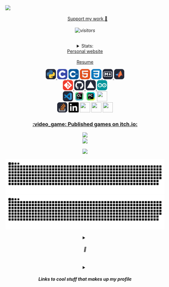 <!-- individual links and https://simpleicons.org/ !-->

<div align="center">
<img src="https://media1.giphy.com/media/OfgFXNVi8gnEXvbske/giphy.gif" height="50" align="left"/><br><br>

</div>
<div align="center">
<a href="https://www.buymeacoffee.com/jirafey"> Support my work 💛</a>
  
###### ![visitors](https://vbr.wocr.tk/badge?page_id=Jirafey.Jirafey&lcolor=F4E892&color=F0CD7B&style=for-the-badge&logo=Github&logoColor=000000)  



<details>
<summary>Stats:</summary>
<img src="https://github-readme-stats-k4xr.vercel.app/api/top-langs/?username=Jirafey&langs_count=4&layout=compact&bg_color=20,f4e892,f1ce7d,f5e58d,f0cd7b,f0cd7b&title_color=4B311A&text_color=000&count_private=true&hide_border=true"count_private=true&theme=deafult" style="width: 50%; max-width: 50%; min-width: 50%;">
<img alt="GitHub stats" src="https://github-readme-stats-k4xr.vercel.app/api?username=Jirafey&hide=prs&bg_color=80,f0cd7b,f1ce7d,f5e58d,f4e892,81613a,f2cf7b&title_color=4B311A&text_color=000&count_private=true&hide_border=true" style="width: 50%; max-width: 50%; min-width: 50%;">
</details>
<a href="https://grzegorzkmita.com">Personal website</a>
</div><br>                    
<div align="center">
  <a href="grzegorz-kmita-resume.pdf">Resume</a>
<p align="center"> 
  <a href="grzegorz-kmita-resume.pdf">
<div align="center">

  <img height="32" width="32" src="https://github.com/Jirafey/Jirafey/blob/main/images/Python-Dark.svg" />
<img height="32" width="32" src="https://github.com/Jirafey/Jirafey/blob/main/images/C.svg" />
<img height="32" width="32" src="https://github.com/Jirafey/Jirafey/blob/main/images/CPP.svg" />
  <img height="32" width="32" src="https://github.com/Jirafey/Jirafey/blob/main/images/HTML.svg" />
<img height="32" width="32" src="https://github.com/Jirafey/Jirafey/blob/main/images/CSS.svg" />
  <img height="32" width="32"src="https://github.com/Jirafey/Jirafey/blob/main/images/Markdown-Dark.svg" />
  <img height="32" width="32" src="https://raw.githubusercontent.com/tandpfun/skill-icons/main/icons/Matlab-Dark.svg" />  
</div><div align="center">
<img height="32" width="32" src="https://github.com/Jirafey/Jirafey/blob/main/images/Git.svg" />
<img height="32" width="32" src="https://github.com/Jirafey/Jirafey/blob/main/images/Github-Dark.svg" />
<img height="32" width="32" src="https://github.com/Jirafey/Jirafey/blob/main/images/Vercel-Dark.svg" />
<a href="https://grzegorzkmita.com">
 <img height="32" width="32" src="https://raw.githubusercontent.com/Jirafey/Jirafey/601f276a8c25cf415fca2137ea7d24b99b1f1b10/images/Arduino.svg" </img></a>
<!--  do all the icons like this :)-->
 

  </div><div align="center">
<img height="32" width="32" src="https://github.com/Jirafey/Jirafey/blob/main/images/VSCode-Dark.svg" />
<img height="32" width="32" src="https://github.com/Jirafey/Jirafey/blob/main/images/clion.png" />
<img height="32" width="32" src="https://github.com/Jirafey/Jirafey/blob/main/images/pycharm.png" />
  <img height="32" width="32" src="https://cdn.simpleicons.org/Unity/" /> 
  </div><div align="center">
<img height="32" width="32"src="https://github.com/Jirafey/Jirafey/blob/main/images/StackOverflow-Dark.svg" />
<img height="32" width="32"src="https://github.com/Jirafey/Jirafey/blob/main/images/linkedin-Dark.svg" />
<img height="32" width="32" src="https://cdn.simpleicons.org/Itch.io/" />  
<img height="32" width="32" src="https://cdn.simpleicons.org/BuyMeACoffee/" />  
<img height="32" width="32" src="https://grzegorzkmita.com/images/email.png" />
</div><div align="center"></div>
  </a>
</p>
  </div>
<div align="center">

#####

<h3><a href="https://jirafey.itch.io"> :video_game: Published games on itch.io:</h3></a>
<a href="https://jirafey.itch.io/teacup-adventure"><img src="https://user-images.githubusercontent.com/97115044/211327111-82001490-b05e-4cc1-87bb-ad0317351ab4.png" padding="10px"/></a>

<div align="center">
<a href="https://jirafey.itch.io/squaremadness"><img src="https://user-images.githubusercontent.com/97115044/211327312-3b9ac0c9-104e-47ea-8d88-8d65bfbba1d8.png" padding="10px"/> </a>
                  
<a href="https://jirafey.itch.io/pong"><img src="https://user-images.githubusercontent.com/97115044/211326562-7d06b0e3-c40f-4eed-a733-687e071a8565.png" padding="10px"/> </a> 

  </div>
  
![github contribution grid snake animation](https://raw.githubusercontent.com/Jirafey/Jirafey/output/github-contribution-grid-snake-dark.svg#gh-dark-mode-only)![github contribution grid snake animation](https://raw.githubusercontent.com/Jirafey/Jirafey/output/github-contribution-grid-snake.svg#gh-light-mode-only)

<div align ="center">
<details>
<summary><h5>💬 </h5></summary> 

Polish - Native <br>
English - C1 <br>
Chinese (Mandarin) - B1 <br>
German - A2 <br>
Dutch - A1 <br>

#

</div>
</details><br>
<div align ="center">
<details>
<summary> <h5> Links to cool stuff that makes up my profile</h5> </summary>


[`Gradient Github Stats`](https://github.com/anuraghazra/github-readme-stats#readme)

[`Github contributions snake`](https://github.com/Platane/snk#readme)

[`Skill icons`](https://github.com/tandpfun/skill-icons#readme)

[`Running cat GIF creator`](https://giphy.com/otajaider)
                    
[`Simple icons`](https://github.com/simple-icons/simple-icons#readme)
</div>                                                                                                                         
</details>
